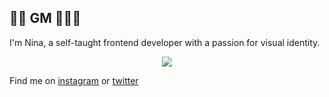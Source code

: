 ## 👋🏻 GM 👩🏻‍💻

I'm Nina, a self-taught frontend developer with a passion for visual identity.

<p align="center">
  <a href="https://skillicons.dev">
    <img src="https://skillicons.dev/icons?i=html,css,sass,md,js,react,nextjs,figma,vscode,git,github" />
  </a>
</p>

Find me on [instagram](https://instagram.com/nina.codes) or [twitter](https://twitter.com/ninaxweb3)
